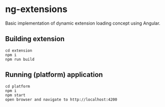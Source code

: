 # ng-extensions
Basic implementation of dynamic extension loading concept using Angular.

## Building extension
```
cd extension
npm i
npm run build
```
## Running (platform) application
```
cd platform
npm i
npm start
open browser and navigate to http://localhost:4200
```
